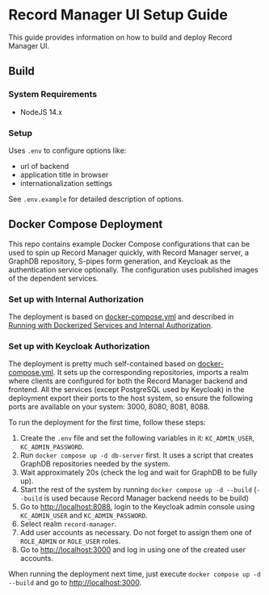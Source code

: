 # Record Manager UI Setup Guide

This guide provides information on how to build and deploy Record Manager UI.

## Build

### System Requirements

- NodeJS 14.x

### Setup

Uses `.env` to configure options like:
- url of backend
- application title in browser
- internationalization settings

See `.env.example` for detailed description of options.

## Docker Compose Deployment

This repo contains example Docker Compose configurations that can be used to spin up Record Manager quickly, with Record Manager server,
a GraphDB repository, S-pipes form generation, and Keycloak as the authentication service optionally. The configuration uses published images
of the dependent services.

### Set up with Internal Authorization

The deployment is based on [docker-compose.yml](../deploy/internal-auth/docker-compose.yml) and described in [Running with Dockerized Services and Internal Authorization](./development.md#running-with-dockerized-services-and-internal-authorization).

### Set up with Keycloak Authorization

The deployment is pretty much self-contained based on [docker-compose.yml](../deploy/keycloak-auth/docker-compose.yml). It sets up the corresponding repositories, imports a realm where clients
are configured for both the Record Manager backend and frontend. All the services (except PostgreSQL used by Keycloak) 
in the deployment export their ports to the host system, so ensure the following ports are available on your system: 
3000, 8080, 8081, 8088.

To run the deployment for the first time, follow these steps:

1. Create the `.env` file and set the following variables in it: `KC_ADMIN_USER`, `KC_ADMIN_PASSWORD`.
2. Run `docker compose up -d db-server` first. It uses a script that creates GraphDB repositories needed by the system.
3. Wait approximately 20s (check the log and wait for GraphDB to be fully up).
4. Start the rest of the system by running `docker compose up -d --build` (`--build` is used because Record Manager backend needs to be build)
5. Go to [http://localhost:8088](http://localhost:8088), login to the Keycloak admin console using `KC_ADMIN_USER` and `KC_ADMIN_PASSWORD`.
6. Select realm `record-manager`.
7. Add user accounts as necessary. Do not forget to assign them one of `ROLE_ADMIN` or `ROLE_USER` roles.
8. Go to [http://localhost:3000](http://localhost:3000) and log in using one of the created user accounts.

When running the deployment next time, just execute `docker compose up -d --build` and go to [http://localhost:3000](http://localhost:3000).
